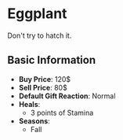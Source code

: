 # Eggplant

Don't try to hatch it.

## Basic Information

- **Buy Price**: 120$
- **Sell Price**: 80$
- **Default Gift Reaction**: Normal
- **Heals**:
  - 3 points of Stamina
- **Seasons**:
  - Fall